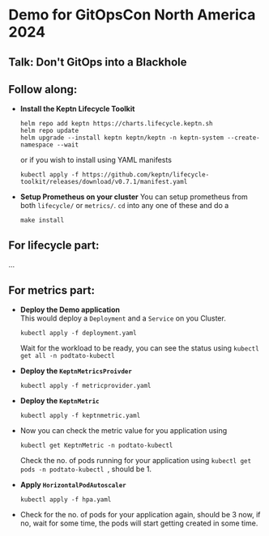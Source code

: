 # Demo for GitOpsCon North America 2024

## Talk: Don't GitOps into a Blackhole

## Follow along:

- **Install the Keptn Lifecycle Toolkit**

    ```
    helm repo add keptn https://charts.lifecycle.keptn.sh
    helm repo update
    helm upgrade --install keptn keptn/keptn -n keptn-system --create-namespace --wait
    ```
    or if you wish to install using YAML manifests
    ```
    kubectl apply -f https://github.com/keptn/lifecycle-toolkit/releases/download/v0.7.1/manifest.yaml
    ```

- **Setup Prometheus on your cluster**
    You can setup prometheus from both `lifecycle/` or `metrics/`. `cd` into any one of these and do a
    ```
    make install
    ```

## For lifecycle part:
...

## For metrics part:

- **Deploy the Demo application**  
    This would deploy a `Deployment` and a `Service` on you Cluster.
    ```
    kubectl apply -f deployment.yaml
    ```
    Wait for the workload to be ready, you can see the status using `kubectl get all -n podtato-kubectl`

- **Deploy the `KeptnMetricsProivder`**
    ```
    kubectl apply -f metricprovider.yaml
    ```

- **Deploy the `KeptnMetric`**
    ```
    kubectl apply -f keptnmetric.yaml
    ```
- Now you can check the metric value for you application using
    ```
    kubectl get KeptnMetric -n podtato-kubectl
    ```
  Check the no. of pods running for your application using `kubectl get pods -n podtato-kubectl `, should be 1.

- **Apply `HorizontalPodAutoscaler`**
    ```
    kubectl apply -f hpa.yaml
    ```

- Check for the no. of pods for your application again, should be 3 now, if no, wait for some time, the pods will start getting created in some time.
